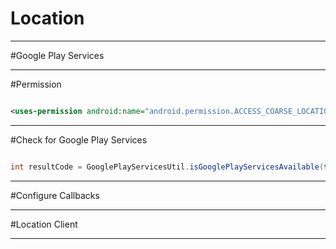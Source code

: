 # Location

---

#Google Play Services

---

#Permission 

```xml 

<uses-permission android:name="android.permission.ACCESS_COARSE_LOCATION"/>

```

--- 

#Check for Google Play Services 

```java 

int resultCode = GooglePlayServicesUtil.isGooglePlayServicesAvailable(this);

```

---

#Configure Callbacks 

---

#Location Client

---


